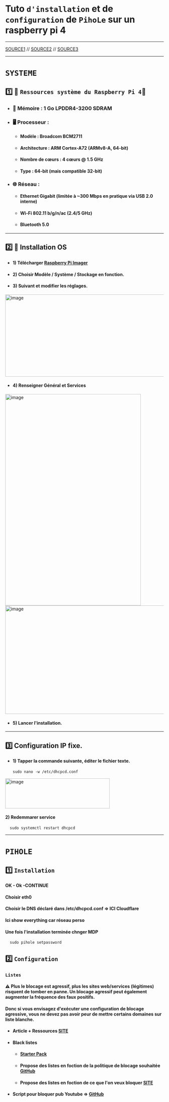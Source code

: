 # Tuto  `d'installation` et de `configuration` de `PihoLe` sur un raspberry pi 4

---

[SOURCE1](https://www.crosstalksolutions.com/the-worlds-greatest-pi-hole-and-unbound-tutorial-2023/)  // [SOURCE2](https://docs.pi-hole.net/guides/dns/unbound/)  // [SOURCE3](https://unbound.docs.nlnetlabs.nl/en/latest/use-cases/local-stub.html)

---
# `SYSTEME`

## 1️⃣ 📘 `Ressources système du Raspberry Pi 4`📘
* ### 🧠 **Mémoire** : 1 Go LPDDR4-3200 SDRAM
* ### 🖥️ **Processeur** :
   *  #### Modèle : Broadcom BCM2711
   *  #### Architecture : ARM Cortex-A72 (ARMv8-A, 64-bit)
   *  #### Nombre de cœurs : 4 cœurs @ 1.5 GHz
   *  #### Type : 64-bit (mais compatible 32-bit) 
* ###  🌐 **Réseau** :
   *  #### Ethernet Gigabit (limitée à ~300 Mbps en pratique via USB 2.0 interne)
   *  #### Wi-Fi 802.11 b/g/n/ac (2.4/5 GHz)
   *  #### Bluetooth 5.0

---

## 2️⃣ 🚀 Installation OS

* #### 1) Télécharger [Raspberry Pi Imager](https://www.raspberrypi.com/software/)
* #### 2) Choisir Modèle / Système / Stockage en fonction.
* #### 3) Suivant et modifier les réglages.
<img width="573" height="260" alt="image" src="https://github.com/user-attachments/assets/c7a20413-3dc8-4de8-8ff9-dcd3feb92453" />

* #### 4) Renseigner Général et Services
<img width="431" height="669" alt="image" src="https://github.com/user-attachments/assets/1f1dd177-f0b8-4386-a266-167e798f6132" />

<img width="1243" height="343" alt="image" src="https://github.com/user-attachments/assets/9608ddc1-6182-4f45-af01-b9f36b9a1ebb" />

* #### 5) Lancer l'installation.

---

## 3️⃣ Configuration IP fixe.
* #### 1) Tapper la commande suivante, éditer le fichier texte.
      sudo nano -w /etc/dhcpcd.conf
  
<img width="332" height="95" alt="image" src="https://github.com/user-attachments/assets/d3c3b0b4-9b98-431b-b47e-5f3b5ac8a11e" />



#### 2) Redemmarer service
      sudo systemctl restart dhcpcd


      
--- 

# `PIHOLE`

## 1️⃣ `Installation`
#### OK - Ok -CONTINUE
#### Choisir eth0
#### Choisir le DNS  déclaré dans /etc/dhcpcd.conf => ICI Cloudflare
#### Ici show everything car réseau perso
#### Une fois l'installation terminée chnger MDP  
      sudo pihole setpassword

## 2️⃣ `Configuration`

### `Listes`
#### ⚠️  Plus le blocage est agressif, plus les sites web/services (légitimes) risquent de tomber en panne. Un blocage agressif peut également augmenter la fréquence des faux positifs.
#### Donc si vous envisagez d'exécuter une configuration de blocage agressive, vous ne devez pas avoir peur de mettre certains domaines sur liste blanche.

*  #### Article + Ressources [SITE](https://avoidthehack.com/best-pihole-blocklists)
* #### Black listes
    *  #### [Starter Pack](https://cdn.jsdelivr.net/gh/jerryn70/GoodbyeAds@master/Hosts/GoodbyeAds.txt)
    * #### Propose des listes en foction de la politique de blocage souhaitée [GitHub](https://github.com/hagezi/dns-blocklists?tab=readme-ov-file#pro)
    * #### Propose des listes en foction de ce que l'on veux  bloquer [SITE](https://firebog.net/)

* #### Script pour bloquer pub Youtube => [GitHub](https://github.com/kboghdady/youTube_ads_4_pi-hole)





































